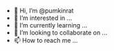 - 👋 Hi, I’m @pumkinrat
- 👀 I’m interested in ...
- 🌱 I’m currently learning ...
- 💞️ I’m looking to collaborate on ...
- 📫 How to reach me ...

<!---
pumkinrat/pumkinrat is a ✨ special ✨ repository because its `README.md` (this file) appears on your GitHub profile.
You can click the Preview link to take a look at your changes.
--->
